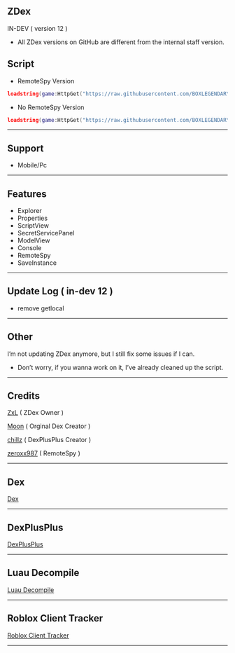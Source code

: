 ## ZDex 
IN-DEV ( version 12 )
* All ZDex versions on GitHub are different from the internal staff version.
## Script
* RemoteSpy Version
```lua
loadstring(game:HttpGet("https://raw.githubusercontent.com/BOXLEGENDARY/ZDex/main/ZDex1.lua"))()
```
* No RemoteSpy Version
```lua
loadstring(game:HttpGet("https://raw.githubusercontent.com/BOXLEGENDARY/ZDex/main/ZDex2.lua"))()
```

---

## Support
* Mobile/Pc

---

## Features
* Explorer
* Properties
* ScriptView
* SecretServicePanel
* ModelView
* Console
* RemoteSpy
* SaveInstance

---

## Update Log ( in-dev 12 )
* remove getlocal

---

## Other
I’m not updating ZDex anymore, but I still fix some issues if I can.
* Don’t worry, if you wanna work on it, I’ve already cleaned up the script.

---

## Credits
[ZxL](https://youtu.be/dQw4w9WgXcQ?si=IkAXjfO3Uf2UOJ9V) ( ZDex Owner )

[Moon](https://github.com/LorekeeperZinnia) ( Orginal Dex Creator )

[chillz](https://github.com/AZYsGithub) ( DexPlusPlus Creator )

[zeroxx987](https://scriptblox.com/script/Universal-Script-BootSpy-12998) ( RemoteSpy )

---

## Dex
[Dex](https://github.com/LorekeeperZinnia/Dex)

---

## DexPlusPlus
[DexPlusPlus](https://github.com/AZYsGithub/DexPlusPlus)

---

## Luau Decompile
[Luau Decompile](https://github.com/BOXLEGENDARY/LuauDecompile)

---

## Roblox Client Tracker

[Roblox Client Tracker](https://github.com/MaximumADHD/Roblox-Client-Tracker)

---
